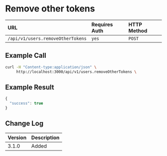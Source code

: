 # Remove other tokens

| URL | Requires Auth | HTTP Method |
| :--- | :--- | :--- |
| `/api/v1/users.removeOtherTokens` | `yes` | `POST` |

## Example Call

```bash
curl -H "Content-type:application/json" \
     http://localhost:3000/api/v1/users.removeOtherTokens \
```

## Example Result

```javascript
{
  "success": true
}
```

## Change Log

| Version | Description |
| :--- | :--- |
| 3.1.0 | Added |

